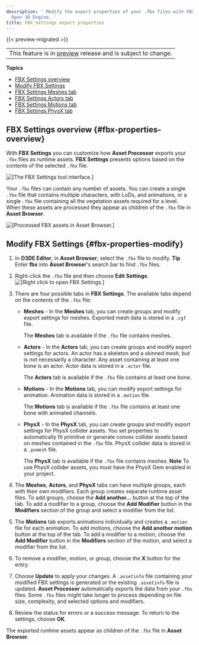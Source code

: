 ```yaml
---
description: ' Modify the export properties of your .fbx files with FBX Settings in
  Open 3D Engine. '
title: FBX Settings export properties
---
```


{{< preview-migrated >}}

|  |
| --- |
| This feature is in [preview](/docs/userguide/ly-glos-chap#preview) release and is subject to change\.  |

**Topics**
+ [FBX Settings overview](#fbx-properties-overview)
+ [Modify FBX Settings](#fbx-properties-modify)
+ [FBX Settings Meshes tab](/docs/user-guide/features/assets/fbx-settings/settings-meshes-tab.md)
+ [FBX Settings Actors tab](/docs/user-guide/features/assets/fbx-settings/settings-actor-tab.md)
+ [FBX Settings Motions tab](/docs/user-guide/features/assets/fbx-settings/settings-motions-tab.md)
+ [FBX Settings PhysX tab](/docs/user-guide/features/assets/fbx-settings/settings-physx-tab.md)

## FBX Settings overview {#fbx-properties-overview}

With **FBX Settings** you can customize how **Asset Processor** exports your `.fbx` files as runtime assets\. **FBX Settings** presents options based on the contents of the selected `.fbx` file\.

![\[The FBX Settings tool interface.\]](/images/user-guide/fbx/ui-fbx-settings-A-1.25.png)

Your `.fbx` files can contain any number of assets\. You can create a single `.fbx` file that contains multiple characters, with LoDs, and animations, or a single `.fbx` file containing all the vegetation assets required for a level\. When these assets are processed they appear as children of the `.fbx` file in **Asset Browser**\.

![\[Processed FBX assets in Asset Browser.\]](/images/user-guide/fbx/ui-fbx-asset-browser-1.27.png)

## Modify FBX Settings {#fbx-properties-modify}

1. In **O3DE Editor**, in **Asset Browser**, select the `.fbx` file to modify\.
**Tip**
Enter **fbx** into **Asset Browser**'s search bar to find `.fbx` files\.

1. Right\-click the `.fbx` file and then choose **Edit Settings**\.
![\[Right click to open FBX Settings.\]](/images/user-guide/fbx/ui-fbx-settings-open-1.27.png)

1. There are four possible tabs in **FBX Settings**\. The available tabs depend on the contents of the `.fbx` file:
   + **Meshes** \- In the **Meshes** tab, you can create groups and modify export settings for meshes\. Exported mesh data is stored in a `.cgf` file\.

     The **Meshes** tab is available if the `.fbx` file contains meshes\.
   + **Actors** \- In the **Actors** tab, you can create groups and modify export settings for actors\. An actor has a skeleton and a skinned mesh, but is not necessarily a character\. Any asset containing at least one bone is an actor\. Actor data is stored in a `.actor` file\.

     The **Actors** tab is available if the `.fbx` file contains at least one bone\.
   + **Motions** \- In the **Motions** tab, you can modify export settings for animation\. Animation data is stored in a `.motion` file\.

     The **Motions** tab is available if the `.fbx` file contains at least one bone with animated channels\.
   + **PhysX** \- In the **PhysX** tab, you can create groups and modify export settings for PhysX collider assets\. You set properties to automatically fit primitive or generate convex collider assets based on meshes contained in the `.fbx` file\. PhysX collider data is stored in a `.pxmesh` file\.

     The **PhysX** tab is available if the `.fbx` file contains meshes\.
**Note**
To use PhysX collider assets, you must have the PhysX Gem enabled in your project\.

1. The **Meshes**, **Actors**, and **PhysX** tabs can have multiple groups, each with their own modifiers\. Each group creates separate runtime asset files\. To add groups, choose the **Add another\.\.\.** button at the top of the tab\. To add a modifier to a group, choose the **Add Modifier** button in the **Modifiers** section of the group and select a modifier from the list\.

1. The **Motions** tab exports animations individually and creates a `.motion` file for each animation\. To add motions, choose the **Add another motion** button at the top of the tab\. To add a modifier to a motion, choose the **Add Modifier** button in the **Modifiers** section of the motion, and select a modifier from the list\.

1. To remove a modifier, motion, or group, choose the **X** button for the entry\.

1. Choose **Update** to apply your changes\. A `.assetinfo` file containing your modified FBX settings is generated or the existing `.assetinfo` file is updated\. **Asset Processor** automatically exports the data from your `.fbx` files\. Some `.fbx` files might take longer to process depending on file size, complexity, and selected options and modifiers\.

1. Review the status for errors or a success message\. To return to the settings, choose **OK**\.

The exported runtime assets appear as children of the `.fbx` file in **Asset Browser**\.